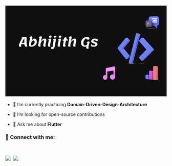 ![cover](assets/bio.gif)


- 🌱 I’m currently practicing **Domain-Driven-Design-Architecture**

- 👯 I’m looking for open-source contributions

- 💬 Ask me about **Flutter**


<h3 align="left">🤝 Connect with me:</h3>
<br>
<p align="left">
<a href="https://linkedin.com/in/aexces" target="blank"><img src="https://img.shields.io/badge/LinkedIn-0077B5?style=for-the-badge&logo=linkedin&logoColor=white"></a>&nbsp;
<a href="https://instagram.com/mr.aexces" target="blank"><img src="https://img.shields.io/badge/Instagram-E4405F?style=for-the-badge&logo=instagram&logoColor=white"></a>
</p>

